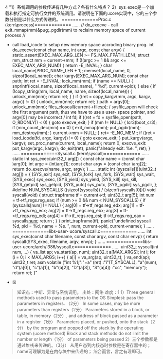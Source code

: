 4
"1）系统调用的参数传递有几种方式？各有什么特点？
2）sys_exec是一个加载和执行指定可执行文件的系统调用。请说明在下面的ucore实现中，它的三个参数分别是以什么方式传递的。
=============Proc.c (kern\process)============= ...... // do_execve - call
exit_mmap(mm)&amp;pug;_pgdir(mm) to reclaim memory space of current process //
- call load_icode to setup new memory space accroding binary prog. int
do_execve(const char name, int argc, const char argv) {
static_assert(EXEC_MAX_ARG_LEN >= FS_MAX_FPATH_LEN); struct mm_struct mm =
current->mm; if (!(argc >= 1 && argc <= EXEC_MAX_ARG_NUM)) { return -E_INVAL;
} char local_name[PROC_NAME_LEN + 1]; memset(local_name, 0,
sizeof(local_name)); char kargv[EXEC_MAX_ARG_NUM]; const char path; int ret
= -E_INVAL; lock_mm(mm); if (name == NULL) { snprintf(local_name,
sizeof(local_name), " %d", current->pid); } else { if (!copy_string(mm,
local_name, name, sizeof(local_name))) { unlock_mm(mm); return ret; } } if
((ret = copy_kargv(mm, argc, kargv, argv)) != 0) { unlock_mm(mm); return ret;
} path = argv[0]; unlock_mm(mm); files_closeall(current->filesp); /
sysfile_open will check the first argument path, thus we have to use a user-
space pointer, and argv[0] may be incorrect / int fd; if ((ret = fd =
sysfile_open(path, O_RDONLY)) < 0) { goto execve_exit; } if (mm != NULL) {
lcr3(boot_cr3); if (mm_count_dec(mm) == 0) { exit_mmap(mm); put_pgdir(mm);
mm_destroy(mm); } current->mm = NULL; } ret= -E_NO_MEM;; if ((ret =
load_icode(fd, argc, kargv)) != 0) { goto execve_exit; } put_kargv(argc,
kargv); set_proc_name(current, local_name); return 0; execve_exit:
put_kargv(argc, kargv); do_exit(ret); panic("already exit: %e.
", ret); }
...... =============Syscall.c (kern\syscall)============= ...... static int
sys_exec(uint32_t arg[]) { const char name = (const char )arg[0]; int argc =
(int)arg[1]; const char argv = (const char )arg[2]; return do_execve(name,
argc, argv); } ...... static int (syscalls[])(uint32_t arg[]) = { [SYS_exit]
sys_exit, [SYS_fork] sys_fork, [SYS_wait] sys_wait, [SYS_exec] sys_exec,
[SYS_yield] sys_yield, [SYS_kill] sys_kill, [SYS_getpid] sys_getpid,
[SYS_putc] sys_putc, [SYS_pgdir] sys_pgdir, }; #define NUM_SYSCALLS
((sizeof(syscalls)) / (sizeof(syscalls[0]))) void syscall(void) { struct
trapframe tf = current->tf; uint32_t arg[5]; int num = tf->tf_regs.reg_eax;
if (num >= 0 && num < NUM_SYSCALLS) { if (syscalls[num] != NULL) { arg[0] =
tf->tf_regs.reg_edx; arg[1] = tf->tf_regs.reg_ecx; arg[2] =
tf->tf_regs.reg_ebx; arg[3] = tf->tf_regs.reg_edi; arg[4] =
tf->tf_regs.reg_esi; tf->tf_regs.reg_eax = syscalls[num](arg); return ; } }
print_trapframe(tf); panic("undefined syscall %d, pid = %d, name = %s.
",
num, current->pid, current->name); } ...... =============libs-user-
ucore/syscall.c============= ...... int sys_exec(const char filename, const
char argv, const char envp) { return syscall(SYS_exec, filename, argv,
envp); } ...... =============libs-user-ucore/arch/i386/syscall.c=============
...... uint32_t syscall(int num, ...) { va_list ap; va_start(ap, num);
uint32_t a[MAX_ARGS]; int i; for (i = 0; i < MAX_ARGS; i++) { a[i] =
va_arg(ap, uint32_t); } va_end(ap); uint32_t ret; asm volatile ("int %1;":"=a"
(ret) :"i"(T_SYSCALL), "a"(num), "d"(a[0]), "c"(a[1]), "b"(a[2]), "D"(a[3]),
"S"(a[4]) :"cc", "memory"); return ret; }"
- [x]  

> 知识点：中断、异常与系统调用。
> 出处：网络
> 难度：1
> 1）Three general methods used to pass parameters to the OS Simplest: pass the
> parameters in registers. （2分） In some cases, may be more parameters than
> registers（2分） Parameters stored in a block, or table, in memory（2分）, and
> address of block passed as a parameter in a register（1分） Parameters placed, or
> pushed, onto the stack（2分） by the program and popped off the stack by the
> operating system (ucore methord) Block and stack methods do not limit the
> number or length（1分） of parameters being passed 2）三个参数都是通过堆栈来传递的。（3分）
> 从用户态到内核态时参数是在寄存器中的； name可理解为是在内存块中来传递的； 综合而言，言之有理即可。
